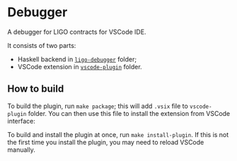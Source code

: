 # Debugger

A debugger for LIGO contracts for VSCode IDE.

It consists of two parts:

* Haskell backend in [`ligo-debugger`](./ligo-debugger) folder;
* VSCode extension in [`vscode-plugin`](./vscode-plugin) folder.

## How to build

To build the plugin, run `make package`; this will add `.vsix` file to `vscode-plugin` folder.
You can then use this file to install the extension from VSCode interface:

To build and install the plugin at once, run `make install-plugin`.
If this is not the first time you install the plugin, you may need to reload VSCode manually.
